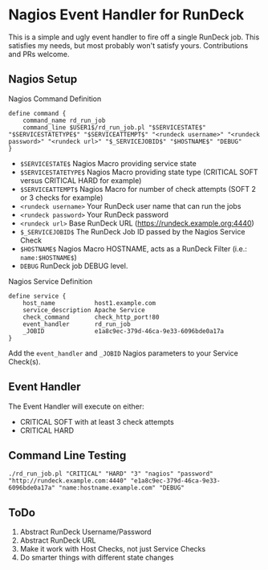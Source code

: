 Nagios Event Handler for RunDeck
===

This is a simple and ugly event handler to fire off a single RunDeck job.  This satisfies my needs, but most probably won't satisfy yours.  Contributions and PRs welcome.

Nagios Setup
---

Nagios Command Definition

```
define command {
    command_name rd_run_job
    command_line $USER1$/rd_run_job.pl "$SERVICESTATE$" "$SERVICESTATETYPE$" "$SERVICEATTEMPT$" "<rundeck username>" "<rundeck password>" "<rundeck url>" "$_SERVICEJOBID$" "$HOSTNAME$" "DEBUG"
}
```

* `$SERVICESTATE$` Nagios Macro providing service state
* `$SERVICESTATETYPE$` Nagios Macro providing state type (CRITICAL SOFT versus CRITICAL HARD for example)
* `$SERVICEATTEMPT$` Nagios Macro for number of check attempts (SOFT 2 or 3 checks for example)
* `<rundeck username>` Your RunDeck user name that can run the jobs
* `<rundeck password>` Your RunDeck password
* `<rundeck url>` Base RunDeck URL (https://rundeck.example.org:4440)
* `$_SERVICEJOBID$` The RunDeck Job ID passed by the Nagios Service Check
* `$HOSTNAME$` Nagios Macro HOSTNAME, acts as a RunDeck Filter (i.e.: `name:$HOSTNAME$`)
* `DEBUG` RunDeck job DEBUG level.


Nagios Service Definition

```
define service {
    host_name           host1.example.com
    service_description Apache Service
    check_command       check_http_port!80
    event_handler       rd_run_job
    _JOBID              e1a8c9ec-379d-46ca-9e33-6096bde0a17a
}
```

Add the `event_handler` and `_JOBID` Nagios parameters to your Service Check(s).


Event Handler
---
The Event Handler will execute on either:

* CRITICAL SOFT with at least 3 check attempts
* CRITICAL HARD

Command Line Testing
---
```
./rd_run_job.pl "CRITICAL" "HARD" "3" "nagios" "password" "http://rundeck.example.com:4440" "e1a8c9ec-379d-46ca-9e33-6096bde0a17a" "name:hostname.example.com" "DEBUG"
```



ToDo
---
1. Abstract RunDeck Username/Password
2. Abstract RunDeck URL
3. Make it work with Host Checks, not just Service Checks
4. Do smarter things with different state changes
